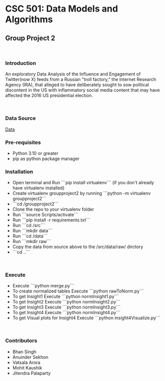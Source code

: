 <h1>CSC 501: Data Models and Algorithms</h1>
<h2>Group Project 2</h2>
</br>
<h3>Introduction</h3>
<p>An exploratory Data Analysis of the Influence and Engagement of Twitter(now X) feeds from a Russian "troll factory," the Internet Research Agency (IRA), that alleged to have deliberately sought to sow political discontent in the US with inflammatory social media content that may have affected the 2016 US presidential election.</p>
</br>
<h3>Data Source</h3>
<a href="https://github.com/fivethirtyeight/russian-troll-tweet">Data</a>
</br>
<h3>Pre-requisites</h3>
<ul>
<li>Python 3.10 or greater</li>
<li>pip as python package manager</li>
</ul>
<h3>Installation</h3>
<ul>
<li>Open terminal and Run ```pip install virtualenv``` (if you don't already have virtualenv installed)</li>
<li>Create virtualenv groupproject2 by running ```python -m virtualenv groupproject2```</li>
<li>```cd /groupproject2```</li>
<li>Clone the repo to your virtualenv folder</li>
<li>Run ```source Scripts/activate```</li>
<li>Run ```pip install -r requirements.txt```</li>
<li>Run ```cd /src```</li>
<li>Run ```mkdir data```</li>
<li>Run ```cd /data```</li>
<li>Run ```mkdir raw```</li>
<li>Copy the data from source above to the /src/data/raw/ dirctory</li>
<li>```cd ..```</li>
</ul>
</br>
<h3>Execute</h3>
<ul>
<li>Execute ```python merge.py```</li>
<li>To create normalized tables Execute ```python rawToNorm.py```</li>
<li>To get Insight1 Execute ```python normInsight1.py```</li>
<li>To get Insight2 Execute ```python normInsight2.py```</li>
<li>To get Insight3 Execute ```python normInsight3.py```</li>
<li>To get Insight4 Execute ```python normInsight4.py```</li>
<li>To get Visual plots for Insight4 Execute ```python insight4Visualize.py```</li>
</ul>
</br>
<h3>Contributors</h3>
<ul>
<li>Bhan Singh</li>
<li>Anuinder Sekhon</li>
<li>Vatsala Arora</li>
<li>Mohit Kaushik</li>
<li>Jitendra Palaparty</li>
</ul>
